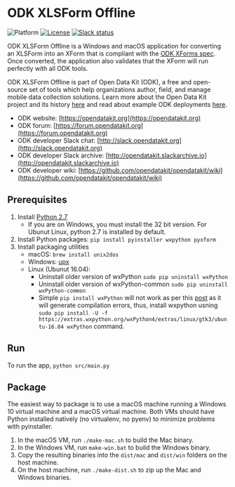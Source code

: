 # ODK XLSForm Offline
![Platform](https://img.shields.io/badge/platform-Python-blue.svg)
[![License](https://img.shields.io/badge/license-Apache%202.0-blue.svg)](https://opensource.org/licenses/Apache-2.0)
[![Slack status](http://slack.opendatakit.org/badge.svg)](http://slack.opendatakit.org)

ODK XLSForm Offline is a Windows and macOS application for converting an XLSForm into an XForm that is compliant with the [ODK XForms spec](http://opendatakit.github.io/xforms-spec). Once converted, the application also validates that the XForm will run perfectly with all ODK tools.

ODK XLSForm Offline is part of Open Data Kit (ODK), a free and open-source set of tools which help organizations author, field, and manage mobile data collection solutions. Learn more about the Open Data Kit project and its history [here](https://opendatakit.org/about/) and read about example ODK deployments [here](https://opendatakit.org/about/deployments/).

* ODK website: [https://opendatakit.org](https://opendatakit.org)
* ODK forum: [https://forum.opendatakit.org](https://forum.opendatakit.org)
* ODK developer Slack chat: [http://slack.opendatakit.org](http://slack.opendatakit.org)
* ODK developer Slack archive: [http://opendatakit.slackarchive.io](http://opendatakit.slackarchive.io)
* ODK developer wiki: [https://github.com/opendatakit/opendatakit/wiki](https://github.com/opendatakit/opendatakit/wiki)

## Prerequisites

1. Install [Python 2.7](https://www.python.org/downloads/)
    * If you are on Windows, you must install the 32 bit version. For Ubunut Linux, python 2.7 is installed by default.
1. Install Python packages: ``pip install pyinstaller wxpython pyxform``
1. Install packaging utilities
    * macOS: ``brew install unix2dos``
    * Windows: [upx](https://upx.github.io/)
    * Linux (Ubunut 16.04):
      - Uninstall older version of wxPython  ```sudo pip uninstall wxPython```
      - Uninstall older version of wxPython-common ```sudo pip uninstall wxPython-common```
      - Simple ```pip install wxPython``` will not work as per this [post](https://stackoverflow.com/questions/47246947/not-able-to-install-new-wxpython) as it will generate compilation errors, thus, install wxpython usning ```sudo pip install -U -f https://extras.wxpython.org/wxPython4/extras/linux/gtk3/ubuntu-16.04 wxPython``` command.

## Run

To run the app, `python src/main.py`

## Package

The easiest way to package is to use a macOS machine running a Windows 10 virtual machine and a macOS virtual machine. Both VMs should have Python installed natively (no virtualenv, no pyenv) to minimize problems with pyinstaller.

1. In the macOS VM, run `./make-mac.sh` to build the Mac binary.
1. In the Windows VM, run `make-win.bat` to build the Windows binary.
1. Copy the resulting binaries into the `dist/mac` and `dist/win` folders on the host machine.
1. On the host machine, run `./make-dist.sh` to zip up the Mac and Windows binaries.
